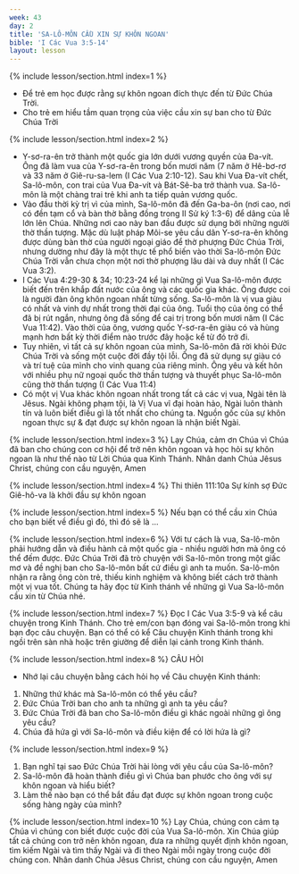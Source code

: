 ```yaml
---
week: 43
day: 2
title: 'SA-LÔ-MÔN CẦU XIN SỰ KHÔN NGOAN'
bible: 'I Các Vua 3:5-14'
layout: lesson
---
```



{% include lesson/section.html index=1 %}
- Để trẻ em học được rằng sự khôn ngoan đích thực đến từ Đức Chúa Trời.
- Cho trẻ em hiểu tầm quan trọng của việc cầu xin sự ban cho từ Đức Chúa Trời


{% include lesson/section.html index=2 %}
- Y-sơ-ra-ên trở thành một quốc gia lớn dưới vương quyền của Đa-vít. Ông đã làm vua của Y-sơ-ra-ên trong bốn mươi năm (7 năm ở Hê-bơ-rơ và 33 năm ở Giê-ru-sa-lem (I Các Vua 2:10-12). Sau khi Vua Đa-vít chết, Sa-lô-môn, con trai của Vua Đa-vít và Bát-Sê-ba trở thành vua. Sa-lô-môn là một chàng trai trẻ khi anh ta tiếp quản vương quốc.
- Vào đầu thời kỳ trị vì của mình, Sa-lô-môn đã đến Ga-ba-ôn (nơi cao, nơi có đền tạm cổ và bàn thờ bằng đồng trong II Sử ký 1:3-6) để dâng của lễ lớn lên Chúa. Những nơi cao này ban đầu được sử dụng bởi những người thờ thần tượng. Mặc dù luật pháp Môi-se yêu cầu dân Y-sơ-ra-ên không được dùng bàn thờ của người ngoại giáo để thờ phượng Đức Chúa Trời, nhưng dường như đây là một thực tế phổ biến vào thời Sa-lô-môn Đức Chúa Trời vẫn chưa chọn một nơi thờ phượng lâu dài và duy nhất (I Các Vua 3:2).
- I Các Vua 4:29-30 & 34; 10:23-24 kể lại những gì Vua Sa-lô-môn được biết đến trên khắp đất nước của ông và các quốc gia khác. Ông được coi là người đàn ông khôn ngoan nhất từng sống. Sa-lô-môn là vị vua giàu có nhất và vinh dự nhất trong thời đại của ông. Tuổi thọ của ông có thể đã bị rút ngắn, nhưng ông đã sống để cai trị trong bốn mươi năm (I Các Vua 11:42). Vào thời của ông, vương quốc Y-sơ-ra-ên giàu có và hùng mạnh hơn bất kỳ thời điểm nào trước đây hoặc kể từ đó trở đi.
- Tuy nhiên, vì tất cả sự khôn ngoan của mình, Sa-lô-môn đã rời khỏi Đức Chúa Trời và sống một cuộc đời đầy tội lỗi. Ông đã sử dụng sự giàu có và trí tuệ của mình cho vinh quang của riêng mình. Ông yêu và kết hôn với nhiều phụ nữ ngoại quốc thờ thần tượng và thuyết phục Sa-lô-môn cũng thờ thần tượng (I Các Vua 11:4)
- Có một vị Vua khác khôn ngoan nhất trong tất cả các vị vua, Ngài tên là Jêsus. Ngài không phạm tội, là Vị Vua vĩ đại hoàn hảo, Ngài luôn thành tín và luôn biết điều gì là tốt nhất cho chúng ta. Nguồn gốc của sự khôn ngoan thực sự & đạt được sự khôn ngoan là nhận biết Ngài.



{% include lesson/section.html index=3 %}
Lạy Chúa, cảm ơn Chúa vì Chúa đã ban cho chúng con cơ hội để trở nên khôn ngoan và học hỏi sự khôn ngoan là như thế nào từ Lời Chúa qua Kinh Thánh. Nhân danh Chúa Jêsus Christ, chúng con cầu nguyện, Amen



{% include lesson/section.html index=4 %}
Thi thiên 111:10a
Sự kính sợ Đức Giê-hô-va là khởi đầu sự khôn ngoan


{% include lesson/section.html index=5 %}
Nếu bạn có thể cầu xin Chúa cho bạn biết về điều gì đó, thì đó sẽ là  ...


{% include lesson/section.html index=6 %}
Với tư cách là vua, Sa-lô-môn phải hướng dẫn và điều hành cả một quốc gia - nhiều người hơn mà ông có thể đếm được. Đức Chúa Trời đã trò chuyện với Sa-lô-môn trong một giấc mơ và đề nghị ban cho Sa-lô-môn bất cứ điều gì anh ta muốn. Sa-lô-môn nhận ra rằng ông còn trẻ, thiếu kinh nghiệm và không biết cách trở thành một vị vua tốt. Chúng ta hãy đọc từ Kinh thánh về những gì Vua Sa-lô-môn cầu xin từ Chúa nhé.


{% include lesson/section.html index=7 %}
Đọc I Các Vua 3:5-9 và kể câu chuyện trong Kinh Thánh.
Cho trẻ em/con bạn đóng vai Sa-lô-môn trong khi bạn đọc câu chuyện. Bạn có thể có kể Câu chuyện Kinh thánh trong khi ngồi trên sàn nhà hoặc trên giường để diễn lại cảnh trong Kinh thánh.


{% include lesson/section.html index=8 %}
CÂU HỎI
 - Nhớ lại câu chuyện bằng cách hỏi họ về Câu chuyện Kinh thánh:
1. Những thứ khác mà Sa-lô-môn có thể yêu cầu?
2. Đức Chúa Trời ban cho anh ta những gì anh ta yêu cầu?
3. Đức Chúa Trời đã ban cho Sa-lô-môn điều gì khác ngoài những gì ông yêu cầu?
4. Chúa đã hứa gì với Sa-lô-môn và điều kiện để có lời hứa là gì?


{% include lesson/section.html index=9 %}
1. Bạn nghĩ tại sao Đức Chúa Trời hài lòng với yêu cầu của Sa-lô-môn?
2. Sa-lô-môn đã hoàn thành điều gì vì Chúa ban phước cho ông với sự khôn ngoan và hiểu biết?
3. Làm thế nào bạn có thể bắt đầu đạt được sự khôn ngoan trong cuộc sống hàng ngày của mình?


{% include lesson/section.html index=10 %}
Lạy Chúa, chúng con cảm tạ Chúa vì chúng con biết được cuộc đời của Vua Sa-lô-môn. Xin Chúa giúp tất cả chúng con trở nên khôn ngoan, đưa ra những quyết định khôn ngoan, tìm kiếm Ngài và tìm thấy Ngài và đi theo Ngài mỗi ngày trong cuộc đời chúng con.  Nhân danh Chúa Jêsus Christ, chúng con cầu nguyện, Amen

